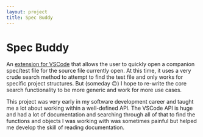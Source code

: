 ```yaml
---
layout: project
title: Spec Buddy
---
```

# Spec Buddy
An [extension for VSCode](https://github.com/RileyMathews/spec-buddy) that allows the user to quickly open a companion spec/test file for the source file currently open. At this time, it uses a very crude search method to attempt to find the test file and only works for specific project structures. But (someday 🙃) I hope to re-write the core search functionality to be more generic and work for more use cases.

This project was very early in my software development career and taught me a lot about working within a well-defined API. The VSCode API is huge and had a lot of documentation and searching through all of that to find the functions and objects I was working with was sometimes painful but helped me develop the skill of reading documentation.
